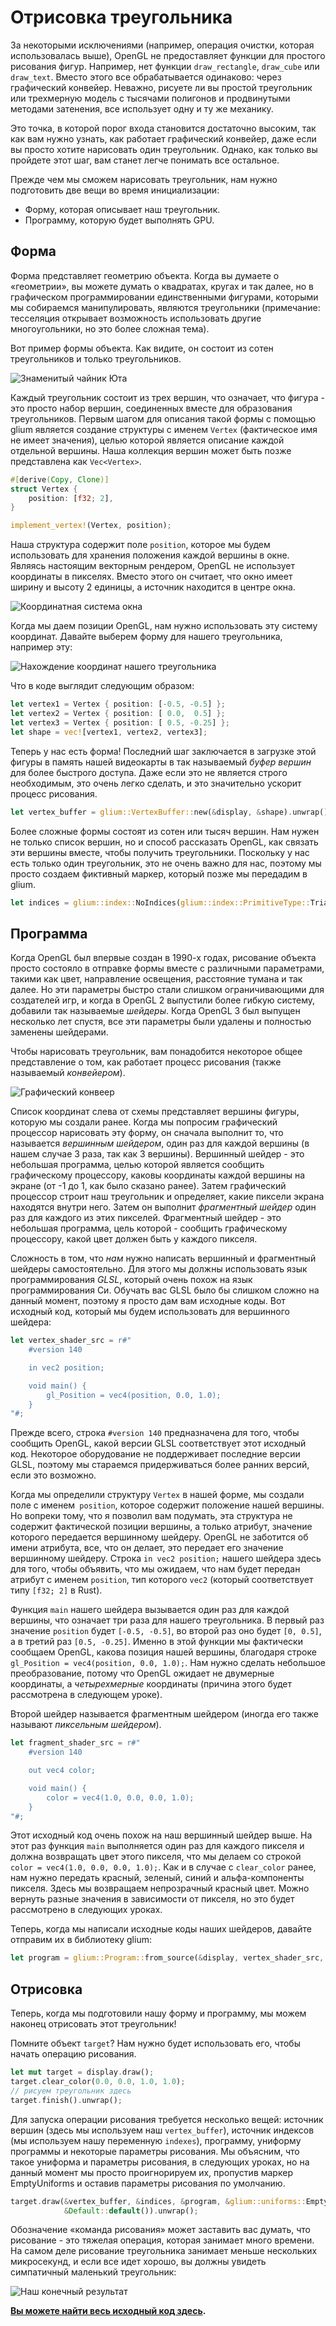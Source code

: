 # Отрисовка треугольника

За некоторыми исключениями (например, операция очистки, которая использовалась выше), OpenGL не предоставляет функции для простого рисования фигур. Например, нет функции `draw_rectangle`, `draw_cube` или `draw_text`. Вместо этого все обрабатывается одинаково: через графический конвейер. Неважно, рисуете ли вы простой треугольник или трехмерную модель с тысячами полигонов и продвинутыми методами затенения, все использует одну и ту же механику.

Это точка, в которой порог входа становится достаточно высоким, так как вам нужно узнать, как работает графический конвейер, даже если вы просто хотите нарисовать один треугольник. Однако, как только вы пройдете этот шаг, вам станет легче понимать все остальное.

Прежде чем мы сможем нарисовать треугольник, нам нужно подготовить две вещи во время инициализации:

 - Форму, которая описывает наш треугольник.
 - Программу, которую будет выполнять GPU.

## Форма

Форма представляет геометрию объекта. Когда вы думаете о «геометрии», вы можете думать о квадратах, кругах и так далее, но в графическом программировании единственными фигурами, которыми мы собираемся манипулировать, являются треугольники (примечание: тесселяция открывает возможность использовать другие многоугольники, но это более сложная тема).

Вот пример формы объекта. Как видите, он состоит из сотен треугольников и только треугольников.

![Знаменитый чайник Юта](../tuto-02-teapot.png)

Каждый треугольник состоит из трех вершин, что означает, что фигура - это просто набор вершин, соединенных вместе для образования треугольников. Первым шагом для описания такой формы с помощью glium является создание структуры с именем `Vertex` (фактическое имя не имеет значения), целью которой является описание каждой отдельной вершины. Наша коллекция вершин может быть позже представлена как `Vec<Vertex>`.

```rust
#[derive(Copy, Clone)]
struct Vertex {
    position: [f32; 2],
}

implement_vertex!(Vertex, position);
```

Наша структура содержит поле `position`, которое мы будем использовать для хранения положения каждой вершины в окне. Являясь настоящим векторным рендером, OpenGL не использует координаты в пикселях. Вместо этого он считает, что окно имеет ширину и высоту 2 единицы, а источник находится в центре окна.

![Координатная система окна](../tuto-02-window-coords.svg)

Когда мы даем позиции OpenGL, нам нужно использовать эту систему координат. Давайте выберем форму для нашего треугольника, например эту:

![Нахождение координат нашего треугольника](../tuto-02-triangle-coords.svg)

Что в коде выглядит следующим образом:

```rust
let vertex1 = Vertex { position: [-0.5, -0.5] };
let vertex2 = Vertex { position: [ 0.0,  0.5] };
let vertex3 = Vertex { position: [ 0.5, -0.25] };
let shape = vec![vertex1, vertex2, vertex3];
```

Теперь у нас есть форма! Последний шаг заключается в загрузке этой фигуры в память нашей видеокарты в так называемый *буфер вершин* для более быстрого доступа. Даже если это не является строго необходимым, это очень легко сделать, и это значительно ускорит процесс рисования.

```rust
let vertex_buffer = glium::VertexBuffer::new(&display, &shape).unwrap();
```

Более сложные формы состоят из сотен или тысяч вершин. Нам нужен не только список вершин, но и способ рассказать OpenGL, как связать эти вершины вместе, чтобы получить треугольники. Поскольку у нас есть только один треугольник, это не очень важно для нас, поэтому мы просто создаем фиктивный маркер, который позже мы передадим в glium.

```rust
let indices = glium::index::NoIndices(glium::index::PrimitiveType::TrianglesList);
```

## Программа

Когда OpenGL был впервые создан в 1990-х годах, рисование объекта просто состояло в отправке формы вместе с различными параметрами, такими как цвет, направление освещения, расстояние тумана и так далее. Но эти параметры быстро стали слишком ограничивающими для создателей игр, и когда в OpenGL 2 выпустили более гибкую систему, добавили так называемые *шейдеры*. Когда OpenGL 3 был выпущен несколько лет спустя, все эти параметры были удалены и полностью заменены шейдерами.

Чтобы нарисовать треугольник, вам понадобится некоторое общее представление о том, как работает процесс рисования (также называемый *конвейером*).

![Графический конвеер](../tuto-02-pipeline.svg)

Список координат слева от схемы представляет вершины фигуры, которую мы создали ранее. Когда мы попросим графический процессор нарисовать эту форму, он сначала выполнит то, что называется *вершинным шейдером*, один раз для каждой вершины (в нашем случае 3 раза, так как 3 вершины). Вершинный шейдер - это небольшая программа, целью которой является сообщить графическому процессору, каковы координаты каждой вершины на экране (от -1 до 1, как было сказано ранее). Затем графический процессор строит наш треугольник и определяет, какие пиксели экрана находятся внутри него. Затем он выполнит *фрагментный шейдер* один раз для каждого из этих пикселей. Фрагментный шейдер - это небольшая программа, цель которой - сообщить графическому процессору, какой цвет должен быть у каждого пикселя.

Сложность в том, что *нам* нужно написать вершинный и фрагментный шейдеры самостоятельно. Для этого мы должны использовать язык программирования *GLSL*, который очень похож на язык программирования Си. Обучать вас GLSL было бы слишком сложно на данный момент, поэтому я просто дам вам исходные коды. Вот исходный код, который мы будем использовать для вершинного шейдера:

```rust
let vertex_shader_src = r#"
    #version 140

    in vec2 position;

    void main() {
        gl_Position = vec4(position, 0.0, 1.0);
    }
"#;
```

Прежде всего, строка `#version 140` предназначена для того, чтобы сообщить OpenGL, какой версии GLSL соответствует этот исходный код. Некоторое оборудование не поддерживает последние версии GLSL, поэтому мы стараемся придерживаться более ранних версий, если это возможно.

Когда мы определили структуру `Vertex` в нашей форме, мы создали поле с именем` position`, которое содержит положение нашей вершины. Но вопреки тому, что я позволил вам подумать, эта структура не содержит фактической позиции вершины, а только атрибут, значение которого передается вершинному шейдеру. OpenGL не заботится об имени атрибута, все, что он делает, это передает его значение вершинному шейдеру. Строка `in vec2 position;` нашего шейдера здесь для того, чтобы объявить, что мы ожидаем, что нам будет передан атрибут с именем `position`, тип которого `vec2` (который соответствует типу `[f32; 2]` в Rust).

Функция `main` нашего шейдера вызывается один раз для каждой вершины, что означает три раза для нашего треугольника. В первый раз значение `position` будет `[-0.5, -0.5]`, во второй раз оно будет `[0, 0.5]`, а в третий раз `[0.5, -0.25]`. Именно в этой функции мы фактически сообщаем OpenGL, какова позиция нашей вершины, благодаря строке `gl_Position = vec4(position, 0.0, 1.0);`. Нам нужно сделать небольшое преобразование, потому что OpenGL ожидает не двумерные координаты, а *четырехмерные* координаты (причина этого будет рассмотрена в следующем уроке).

Второй шейдер называется фрагментным шейдером (иногда его также называют *пиксельным шейдером*).

```rust
let fragment_shader_src = r#"
    #version 140

    out vec4 color;

    void main() {
        color = vec4(1.0, 0.0, 0.0, 1.0);
    }
"#;
```

Этот исходный код очень похож на наш вершинный шейдер выше. На этот раз функция `main` выполняется один раз для каждого пикселя и должна возвращать цвет этого пикселя, что мы делаем со строкой `color = vec4(1.0, 0.0, 0.0, 1.0);`. Как и в случае с `clear_color` ранее, нам нужно передать красный, зеленый, синий и альфа-компоненты пикселя. Здесь мы возвращаем непрозрачный красный цвет. Можно вернуть разные значения в зависимости от пикселя, но это будет рассмотрено в следующих уроках.

Теперь, когда мы написали исходные коды наших шейдеров, давайте отправим их в библиотеку glium:

```rust
let program = glium::Program::from_source(&display, vertex_shader_src, fragment_shader_src, None).unwrap();
```

## Отрисовка

Теперь, когда мы подготовили нашу форму и программу, мы можем наконец отрисовать этот треугольник!

Помните объект `target`? Нам нужно будет использовать его, чтобы начать операцию рисования.

```rust
let mut target = display.draw();
target.clear_color(0.0, 0.0, 1.0, 1.0);
// рисуем треугольник здесь
target.finish().unwrap();
```

Для запуска операции рисования требуется несколько вещей: источник вершин (здесь мы используем наш `vertex_buffer`), источник индексов (мы используем нашу переменную `indexes`), программу, униформу программы и некоторые параметры рисования. Мы объясним, что такое униформа и параметры рисования, в следующих уроках, но на данный момент мы просто проигнорируем их, пропустив маркер EmptyUniforms и оставив параметры рисования по умолчанию.

```rust
target.draw(&vertex_buffer, &indices, &program, &glium::uniforms::EmptyUniforms,
            &Default::default()).unwrap();
```

Обозначение «команда рисования» может заставить вас думать, что рисование - это тяжелая операция, которая занимает много времени. На самом деле рисование треугольника занимает меньше нескольких микросекунд, и если все идет хорошо, вы должны увидеть симпатичный маленький треугольник:

![Наш конечный результат](../tuto-02-triangle.png)

**[Вы можете найти весь исходный код здесь](https://github.com/glium/glium/blob/master/examples/tutorial-02.rs).**
